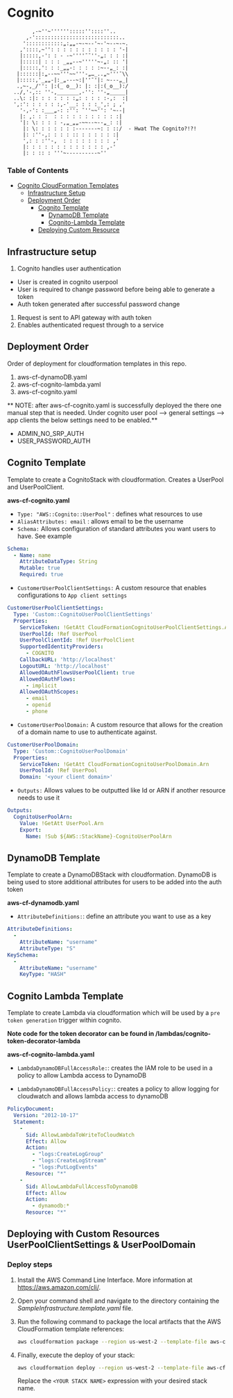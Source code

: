 # Cognito

```
        ,-~''~'''''':::::''::::''..
      ,-':::::::::::::::::::::::::::..
     '::::::::::::„:„„-~-~--'~-'~--~-~.
    ,'::::,~'': : : : : : : : : : : '-|
    |:::::,-': : - -~''''¯¯''-„: : : :|
    |:::::| : : : _„„--~'''''~-„: :: '|
    |:::::,': : :_„„-: : : : :~--„_: :|
   |::::::|:„--~~'''~~'''-„…_..„~'''¯\\
   |:::::,'_„„-|:_„---~:|''¯'|: ~---„_|
   .,~-,_/'': |:(_ o__): |: :|:(_o__):/
  ../,'-,:: ''-,_______,-'': ''-„_____|
  ..\: :|: : : : : : :„: : : : :-,:  :|
  ',:': : : : : :,-'__: : : :_',: ; ,'
    '-,-': :___„-: :'': ¯''~~'': '~--|
    |: ,: : :  : : : : : : : : : : :|
    '|: \: : : : -,„_„„-~~--~--„_: :|
     |: \: : : : : : :-------~: : ::/  - Hwat The Cognito?!?!
     |: :''-,: : : : :: : : : : : :|
     ',: : :''-,  : : : : : : : : ,'
     |: : : : : : : : : : : : : ,-'
     |: : :: : '''~----------~''
```

### Table of Contents

* [Cognito CloudFormation Templates](#cloudformation_templates)
  * [Infrastructure Setup](#infrastructure_setup)
  * [Deployment Order](#deployment_order)
    * [Cognito Template](#cognito_template)
      * [DynamoDB Template](#dynamodb_template)
      * [Cognito-Lambda Template](#cognito_lambda_template)
    * [Deploying Custom Resource](#deploying_custom_resource)

## Infrastructure setup

1. Cognito handles user authentication
  * User is created in cognito userpool
  * User is required to change password before being able to generate a token
  * Auth token generated after successful password change
1. Request is sent to API gateway with auth token
1. Enables authenticated request through to a service

## Deployment Order

Order of deployment for cloudformation templates in this repo.

1. aws-cf-dynamoDB.yaml
1. aws-cf-cognito-lambda.yaml
1. aws-cf-cognito.yaml

** NOTE: after aws-cf-cognito.yaml is successfully deployed the there one manual step
that is needed. Under cognito user pool --> general settings --> app clients the
below settings need to be enabled.**

  * ADMIN_NO_SRP_AUTH
  * USER_PASSWORD_AUTH

## Cognito Template

Template to create a CognitoStack with cloudformation. Creates a
UserPool and UserPoolClient.

**aws-cf-cognito.yaml**

* `Type: "AWS::Cognito::UserPool"` : defines what resources to use
* `AliasAttributes: email` : allows email to be the username
* `Schema:` Allows configuration of standard attributes you want users to have. See example

```yaml
Schema:
  - Name: name
    AttributeDataType: String
    Mutable: true
    Required: true
```

* `CustomerUserPoolClientSettings:` A custom resource that enables configurations
to `App client settings`

```yaml
CustomerUserPoolClientSettings:
  Type: 'Custom::CognitoUserPoolClientSettings'
  Properties:
    ServiceToken: !GetAtt CloudFormationCognitoUserPoolClientSettings.Arn
    UserPoolId: !Ref UserPool
    UserPoolClientId: !Ref UserPoolClient
    SupportedIdentityProviders:
      - COGNITO
    CallbackURL: 'http://localhost'
    LogoutURL: 'http://localhost'
    AllowedOAuthFlowsUserPoolClient: true
    AllowedOAuthFlows:
      - implicit
    AllowedOAuthScopes:
      - email
      - openid
      - phone
  ```

* `CustomerUserPoolDomain:` A custom resource that allows for the creation of
a domain name to use to authenticate against.

```yaml
CustomerUserPoolDomain:
  Type: 'Custom::CognitoUserPoolDomain'
  Properties:
    ServiceToken: !GetAtt CloudFormationCognitoUserPoolDomain.Arn
    UserPoolId: !Ref UserPool
    Domain: '<your client domain>'
```

* `Outputs:` Allows values to be outputted like Id or ARN if another resource
needs to use it

```yaml
Outputs:
  CognitoUserPoolArn:
    Value: !GetAtt UserPool.Arn
    Export:
      Name: !Sub ${AWS::StackName}-CognitoUserPoolArn
```

## DynamoDB Template

Template to create a DynamoDBStack with cloudformation. DynamoDB is being
used to store additional attributes for users to be added into the auth token

**aws-cf-dynamodb.yaml**

* `AttributeDefinitions:`: define an attribute you want to use as a key

```yaml
AttributeDefinitions:
  -
    AttributeName: "username"
    AttributeType: "S"
KeySchema:
  -
    AttributeName: "username"
    KeyType: "HASH"
```

## Cognito Lambda Template

Template to create Lambda via cloudformation which will be used by a
`pre token generation` trigger within cognito.

**Note code for the token decorator
can be found in /lambdas/cognito-token-decorator-lambda**

**aws-cf-cognito-lambda.yaml**

* `LambdaDynamoDBFullAccessRole:`: creates the IAM role to be used in a policy
to allow Lambda access to DynamoDB

* `LambdaDynamoDBFullAccessPolicy:`: creates a policy to allow logging for
cloudwatch and allows lambda access to dynamoDB

```yaml
PolicyDocument:
  Version: "2012-10-17"
  Statement:
    -
      Sid: AllowLambdaToWriteToCloudWatch
      Effect: Allow
      Action:
        - "logs:CreateLogGroup"
        - "logs:CreateLogStream"
        - "logs:PutLogEvents"
      Resource: "*"
    -
      Sid: AllowLambdaFullAccessToDynamoDB
      Effect: Allow
      Action:
        - dynamodb:*
      Resource: "*"
  ```


## Deploying with Custom Resources UserPoolClientSettings & UserPoolDomain

### Deploy steps

1. Install the AWS Command Line Interface. More information at https://aws.amazon.com/cli/.

1. Open your command shell and navigate to the directory containing the *SampleInfrastructure.template.yaml* file.

1. Run the following command to package the local artifacts that the AWS CloudFormation template references:

    ```bash
    aws cloudformation package --region us-west-2 --template-file aws-cf-cognito.yaml --s3-bucket <bucket-name> --output-template-file aws-cf-cognito.package.yaml
    ```

1. Finally, execute the deploy of your stack:

    ```bash
    aws cloudformation deploy --region us-west-2 --template-file aws-cf-cognito.package.yaml --stack-name CognitoStack --capabilities CAPABILITY_NAMED_IAM
    ```

    Replace the `<YOUR STACK NAME>` expression with your desired stack name.
